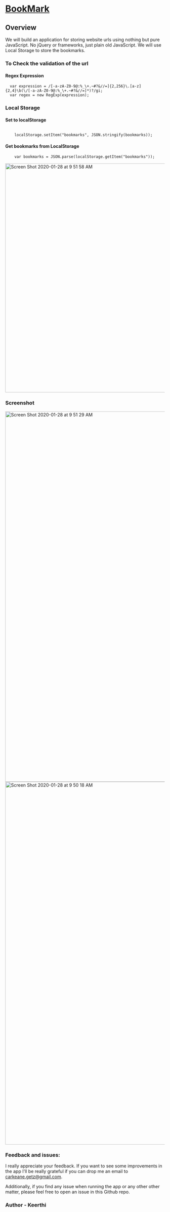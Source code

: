 # [BookMark](https://keerthi-mani.github.io/BookMark/)

## Overview

We will build an application for storing website urls using nothing but pure JavaScript. No jQuery or frameworks, just plain old JavaScript. We will use Local Storage to store the bookmarks.

### To Check the validation of the url

#### Regex Expression

```
  var expression = /[-a-zA-Z0-9@:%_\+.~#?&//=]{2,256}\.[a-z]{2,4}\b(\/[-a-zA-Z0-9@:%_\+.~#?&//=]*)?/gi;
  var regex = new RegExp(expression);
```

### Local Storage

#### Set to localStorage

```

    localStorage.setItem("bookmarks", JSON.stringify(bookmarks));
```

#### Get bookmarks from LocalStorage

```
    var bookmarks = JSON.parse(localStorage.getItem("bookmarks"));
```

<img width="724" alt="Screen Shot 2020-01-28 at 9 51 58 AM" src="https://user-images.githubusercontent.com/52920074/73274636-df540b80-41b3-11ea-8f23-f6a96ec5a3b9.png">

### Screenshot

<img width="1171" alt="Screen Shot 2020-01-28 at 9 51 29 AM" src="https://user-images.githubusercontent.com/52920074/73274640-e0853880-41b3-11ea-9661-34c68face1d5.png">
<img width="1147" alt="Screen Shot 2020-01-28 at 9 50 18 AM" src="https://user-images.githubusercontent.com/52920074/73274644-e2e79280-41b3-11ea-94b9-cd52e5e7410d.png">

### Feedback and issues:

I really appreciate your feedback. If you want to see some improvements in the app I'll be really grateful if you can drop me an email to carkeane.getz@gmail.com.

Additionally, if you find any issue when running the app or any other other matter, please feel free to open an issue in this Github repo.

### Author - Keerthi
